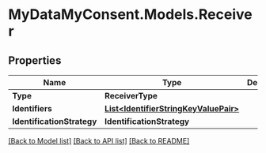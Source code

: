 # MyDataMyConsent.Models.Receiver

## Properties

Name | Type | Description | Notes
------------ | ------------- | ------------- | -------------
**Type** | **ReceiverType** |  | [optional] 
**Identifiers** | [**List&lt;IdentifierStringKeyValuePair&gt;**](IdentifierStringKeyValuePair.md) |  | [optional] 
**IdentificationStrategy** | **IdentificationStrategy** |  | [optional] 

[[Back to Model list]](../README.md#documentation-for-models) [[Back to API list]](../README.md#documentation-for-api-endpoints) [[Back to README]](../README.md)

